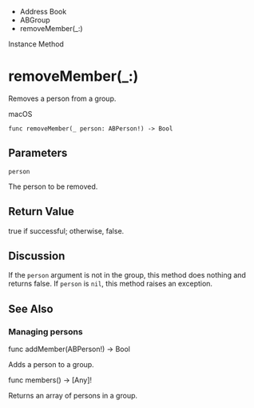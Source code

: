 

- Address Book
- ABGroup
-  removeMember(\_:) 

Instance Method

# removeMember(\_:)

Removes a person from a group.

macOS

``` source
func removeMember(_ person: ABPerson!) -> Bool
```

## Parameters 

`person`  

The person to be removed.

## Return Value

true if successful; otherwise, false.

## Discussion

If the `person` argument is not in the group, this method does nothing and returns false. If `person` is `nil`, this method raises an exception.

## See Also

### Managing persons

func addMember(ABPerson!) -> Bool

Adds a person to a group.

func members() -> [Any]!

Returns an array of persons in a group.

